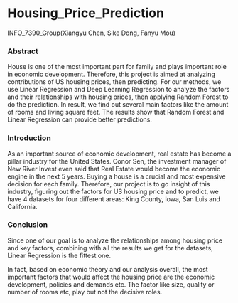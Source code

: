# Housing_Price_Prediction
INFO_7390_Group(Xiangyu Chen, Sike Dong, Fanyu Mou)

### Abstract
House is one of the most important part for family and plays important role in economic development. Therefore, this project is aimed at analyzing contributions of US housing prices, then predicting. For our methods, we use Linear Regression and Deep Learning Regression to analyze the factors and their relationships with housing prices, then applying Random Forest to do the prediction. In result, we find out several main factors like the amount of rooms and living square feet. The results show that Random Forest and Linear Regression can provide better predictions.

### Introduction 
As an important source of economic development, real estate has become a pillar industry for the United States. Conor Sen, the investment manager of New River Invest even said that Real Estate would become the economic engine in the next 5 years. Buying a house is a crucial and most expensive decision for each family. Therefore, our project is to go insight of this industry, figuring out the factors for US housing price and to predict, we have 4 datasets for four different areas: King County, Iowa, San Luis and California.

### Conclusion
Since one of our goal is to analyze the relationships among housing price and key factors, combining with all the results we get for the datasets, Linear Regression is the fittest one. 

In fact, based on economic theory and our analysis overall, the most important factors that would affect the housing price are the economic development, policies and demands etc. The factor like size, quality or number of rooms etc, play but not the decisive roles.
